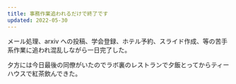 ```yaml
---
title: 事務作業追われるだけで終了です
updated: 2022-05-30
---
```


メール処理、arxiv への投稿、学会登録、ホテル予約、スライド作成、等の苦手系作業に追われ混乱しながら一日完了した。

夕方には今日最後の同僚がいたのでラボ裏のレストランで夕飯とってからティーハウスで紅茶飲んできた。
